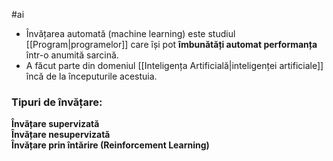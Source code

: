 #ai 
- Învățarea automată (machine learning) este studiul [[Program|programelor]] care își pot **îmbunătăți automat performanța** într-o anumită sarcină.
- A făcut parte din domeniul [[Inteligența Artificială|inteligenței artificiale]] încă de la începuturile acestuia.
### Tipuri de învățare:
**Învățare supervizată**  
**Învățare nesupervizată**  
**Învățare prin întărire (Reinforcement Learning)**  